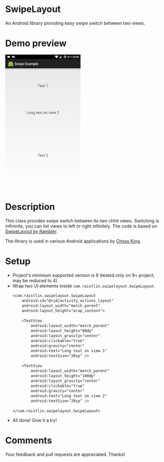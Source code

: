 # SwipeLayout
An Android library providing easy swipe switch between two views.

# Demo preview
![Screenshots](art/swipelayout_preview.gif)

# Description
This class provides swipe switch between its two child views. Switching is infininite, you can list views to left or right infinitely.
The code is based on [SwipeLayout by Rambler](https://github.com/rambler-digital-solutions/swipe-layout-android).

The library is used in various Android applications by [Chess King](http://play.google.com/store/apps/dev?id=8196632901699712832).

# Setup
- Project's minimum supported version is 9 (tested only on 9+ project, may be reduced to 4).
- Wrap two UI elements inside `com.raistlin.swipelayout.SwipeLayout`.
    ```    
    <com.raistlin.swipelayout.SwipeLayout
        android:id="@+id/activity_actions_layout"
        android:layout_width="match_parent"
        android:layout_height="wrap_content">

        <TextView
            android:layout_width="match_parent"
            android:layout_height="80dp"
            android:layout_gravity="center"
            android:clickable="true"
            android:gravity="center"
            android:text="Long text on view 1"
            android:textSize="20sp" />

        <TextView
            android:layout_width="match_parent"
            android:layout_height="100dp"
            android:layout_gravity="center"
            android:clickable="true"
            android:gravity="center"
            android:text="Long text on view 2"
            android:textSize="20sp" />

    </com.raistlin.swipelayout.SwipeLayout>
    ```
- All done! Give it a try!

# Comments
Your feedback and pull requests are appreciated. Thanks!
